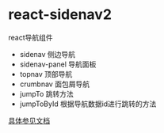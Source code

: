 # react-sidenav2
react导航组件
- sidenav 侧边导航
- sidenav-panel 导航面板
- topnav 顶部导航
- crumbnav 面包屑导航
- jumpTo 跳转方法
- jumpToById 根据导航数据id进行跳转的方法

[具体参见文档](https://liyongleihf2006.github.io/react-sidenav2/website/dist/index.html)